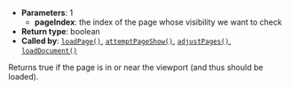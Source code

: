 * **Parameters**: 1
  * **pageIndex**: the index of the page whose visibility we want to check
* **Return type**: boolean
* **Called by**: [`loadPage()`](#loadPage),
  [`attemptPageShow()`](#attemptPageShow), [`adjustPages()`](#adjustPages),
  [`loadDocument()`](#loadDocument)

Returns true if the page is in or near the viewport (and thus should be
loaded).
